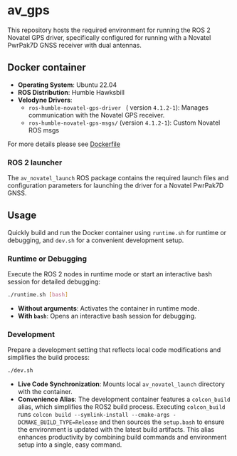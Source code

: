 # av_gps

This repository hosts the required environment for running the ROS 2 Novatel GPS driver, specifically configured for running with a Novatel PwrPak7D GNSS receiver with dual antennas.


## Docker container
- **Operating System**: Ubuntu 22.04
- **ROS Distribution**: Humble Hawksbill
- **Velodyne Drivers**:
    - `ros-humble-novatel-gps-driver ` ( version `4.1.2-1`): Manages communication with the Novatel GPS receiver.
    - `ros-humble-novatel-gps-msgs/` (version `4.1.2-1`): Custom Novatel ROS msgs

For more details please see [Dockerfile](./Dockerfile)


### ROS 2 launcher

The `av_novatel_launch` ROS package contains the required launch files and configuration parameters for launching the driver for a Novatel PwrPak7D GNSS.


## Usage

 Quickly build and run the Docker container using `runtime.sh` for runtime or debugging, and `dev.sh` for a convenient development setup.

### Runtime or Debugging

Execute the ROS 2 nodes in runtime mode or start an interactive bash session for detailed debugging:

```bash
./runtime.sh [bash]
```

- **Without arguments**: Activates the container in runtime mode.
- **With `bash`**: Opens an interactive bash session for debugging.

### Development

Prepare a development setting that reflects local code modifications and simplifies the build process:

```bash
./dev.sh
```

- **Live Code Synchronization**: Mounts local `av_novatel_launch` directory with the container.
- **Convenience Alias**: The development container features a `colcon_build` alias, which simplifies the ROS2 build process. Executing `colcon_build` runs `colcon build --symlink-install --cmake-args -DCMAKE_BUILD_TYPE=Release` and then sources the `setup.bash` to ensure the environment is updated with the latest build artifacts. This alias enhances productivity by combining build commands and environment setup into a single, easy command.

